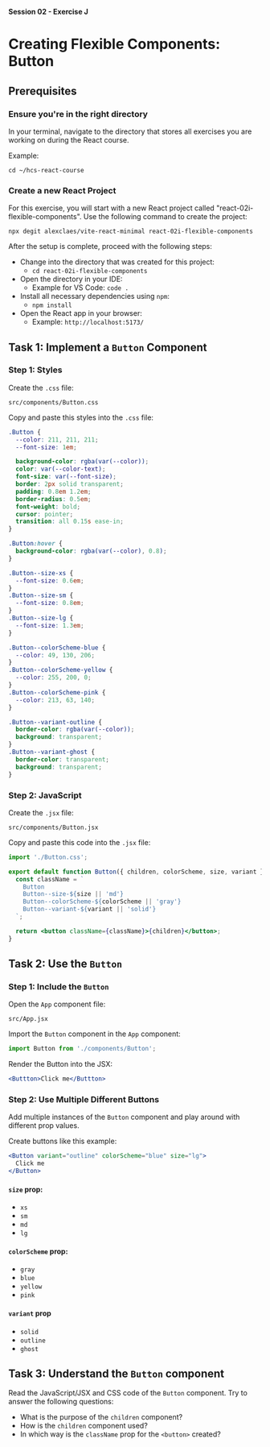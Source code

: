 **Session 02 - Exercise J**

# Creating Flexible Components: Button

## Prerequisites

### Ensure you're in the right directory

In your terminal, navigate to the directory that stores all exercises you are working on during the React course.

Example:

```
cd ~/hcs-react-course
```

### Create a new React Project

For this exercise, you will start with a new React project called "react-02i-flexible-components". Use the following command to create the project:

```
npx degit alexclaes/vite-react-minimal react-02i-flexible-components
```

After the setup is complete, proceed with the following steps:

- Change into the directory that was created for this project:
    - `cd react-02i-flexible-components`
- Open the directory in your IDE:
    - Example for VS Code: `code .`
- Install all necessary dependencies using `npm`:
    - `npm install`
- Open the React app in your browser:
    - Example: `http://localhost:5173/`

## Task 1: Implement a `Button` Component

### Step 1: Styles

Create the `.css` file:

```
src/components/Button.css
```

Copy and paste this styles into the `.css` file:

```css 
.Button {
  --color: 211, 211, 211;
  --font-size: 1em;

  background-color: rgba(var(--color));
  color: var(--color-text);
  font-size: var(--font-size);
  border: 2px solid transparent;
  padding: 0.8em 1.2em;
  border-radius: 0.5em;
  font-weight: bold;
  cursor: pointer;
  transition: all 0.15s ease-in;
}

.Button:hover {
  background-color: rgba(var(--color), 0.8);
}

.Button--size-xs {
  --font-size: 0.6em;
}
.Button--size-sm {
  --font-size: 0.8em;
}
.Button--size-lg {
  --font-size: 1.3em;
}

.Button--colorScheme-blue {
  --color: 49, 130, 206;
}
.Button--colorScheme-yellow {
  --color: 255, 200, 0;
}
.Button--colorScheme-pink {
  --color: 213, 63, 140;
}

.Button--variant-outline {
  border-color: rgba(var(--color));
  background: transparent;
}
.Button--variant-ghost {
  border-color: transparent;
  background: transparent;
}
```

### Step 2: JavaScript

Create the `.jsx` file:

```
src/components/Button.jsx
```

Copy and paste this code into the `.jsx` file:

```jsx
import './Button.css';

export default function Button({ children, colorScheme, size, variant }) {
  const className = `
    Button
    Button--size-${size || 'md'}
    Button--colorScheme-${colorScheme || 'gray'}
    Button--variant-${variant || 'solid'}
  `;

  return <button className={className}>{children}</button>;
}
```

## Task 2: Use the `Button`

### Step 1: Include the `Button`

Open the `App` component file:

```
src/App.jsx
```

Import the `Button` component in the `App` component:

```jsx
import Button from './components/Button';
```

Render the Button into the JSX:

```jsx
<Buttton>Click me</Buttton>
```

### Step 2: Use Multiple Different Buttons

Add multiple instances of the `Button` component and play around with different prop values.

Create buttons like this example:

```jsx
<Button variant="outline" colorScheme="blue" size="lg">
  Click me
</Button>
```

#### `size` prop:

- `xs`
- `sm`
- `md`
- `lg`

#### `colorScheme` prop:

- `gray`
- `blue`
- `yellow`
- `pink`

#### `variant` prop

- `solid`
- `outline`
- `ghost`

## Task 3: Understand the `Button` component

Read the JavaScript/JSX and CSS code of the `Button` component. Try to answer the following questions:

- What is the purpose of the `children` component?
- How is the `children` component used?
- In which way is the `className` prop for the `<button>` created?
